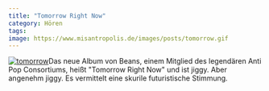 ```yaml
---
title: "Tomorrow Right Now"
category: Hören
tags: 
image: https://www.misantropolis.de/images/posts/tomorrow.gif
---
```


[![](http://www.misantropolis.de/wp-content/uploads/2008/04/tomorrow.gif "tomorrow")](http://www.misantropolis.de/wp-content/uploads/2008/04/tomorrow.gif)Das neue Album von Beans, einem Mitglied des legendären Anti Pop Consortiums, heißt "Tomorrow Right Now" und ist jiggy. Aber angenehm jiggy. Es vermittelt eine skurile futuristische Stimmung.